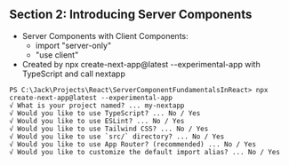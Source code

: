 ## Section 2: Introducing Server Components
* Server Components with Client Components:
  - import "server-only"
  - "use client"
* Created by npx create-next-app@latest --experimental-app with TypeScript and call nextapp
```  
PS C:\Jack\Projects\React\ServerComponentFundamentalsInReact> npx create-next-app@latest --experimental-app
√ What is your project named? ... my-nextapp
√ Would you like to use TypeScript? ... No / Yes
√ Would you like to use ESLint? ... No / Yes
√ Would you like to use Tailwind CSS? ... No / Yes
√ Would you like to use `src/` directory? ... No / Yes
√ Would you like to use App Router? (recommended) ... No / Yes
√ Would you like to customize the default import alias? ... No / Yes
```
